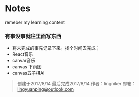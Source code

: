 # Notes
remeber my learning content

### 有事没事就往里面写东西  
 
* 将未完成的事先记录下来。找个时间去完成；
* React音乐
* canvar音乐
* canvas 下雨图 
* canvas五子棋AI

> 创建于2017/8/14  最后完成2017/8/14 作者：lingniker 邮箱：lingyuanping@outlook.com
